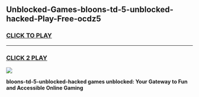 
## Unblocked-Games-bloons-td-5-unblocked-hacked-Play-Free-ocdz5
<h3>
<a href="https://premium76.site?title=bloons-td-5-unblocked-hacked&ref=20M">CLICK TO PLAY</a></h3>
<hr>

<h3>
<a href="https://premium76.site?title=bloons-td-5-unblocked-hacked&ref=20M">CLICK 2 PLAY</a>
  
</h3>

<a href="https://premium76.site?title=bloons-td-5-unblocked-hacked&ref=19M"><img src="https://clearcache.store/games.png"></a>


**bloons-td-5-unblocked-hacked games unblocked: Your Gateway to Fun and Accessible Online Gaming**
